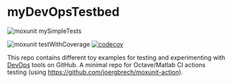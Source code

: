 # myDevOpsTestbed

![moxunit mySimpleTests](https://github.com/jorgepz/Octave_Matlab_CI_Testbed/actions/workflows/moxunit_mySimpleTests.yml/badge.svg)

![moxunit testWithCoverage](https://github.com/jorgepz/Octave_Matlab_CI_Testbed/actions/workflows/moxunit_testWithCoverage.yml/badge.svg)
[![codecov](https://codecov.io/gh/jorgepz/Octave_Matlab_CI_Testbed/branch/master/graph/badge.svg?token=AAU3P7FT5E)](https://codecov.io/gh/jorgepz/Octave_Matlab_CI_Testbed)

This repo contains different toy examples for testing and experimenting with [DevOps](https://en.wikipedia.org/wiki/DevOps) tools on GitHub. 
A minimal repo for Octave/Matlab CI actions testing (using https://github.com/joergbrech/moxunit-action).
